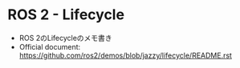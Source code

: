 # ROS 2 - Lifecycle
- ROS 2のLifecycleのメモ書き
- Official document: https://github.com/ros2/demos/blob/jazzy/lifecycle/README.rst

